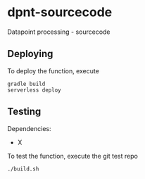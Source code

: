 # dpnt-sourcecode
Datapoint processing - sourcecode


## Deploying

To deploy the function, execute

```
gradle build
serverless deploy
```

## Testing

Dependencies:
 - X

To test the function, execute the git test repo

```
./build.sh
```

